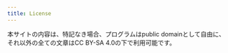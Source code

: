 ```yaml
---
title: License
---
```


本サイトの内容は、特記なき場合、プログラムはpublic domainとして自由に、それ以外の全ての文章はCC BY-SA 4.0の下で利用可能です。
